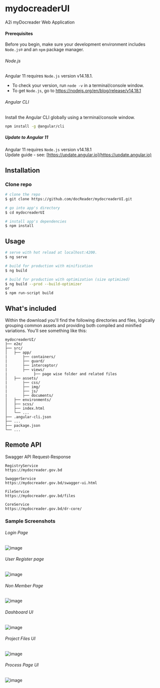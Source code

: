 # mydocreaderUI
A2i myDocreader Web Application
#### Prerequisites
Before you begin, make sure your development environment includes `Node.js®` and an `npm` package manager.

###### Node.js
Angular 11 requires `Node.js` version v14.18.1.

- To check your version, run `node -v` in a terminal/console window.
- To get `Node.js`, go to https://nodejs.org/en/blog/release/v14.18.1

###### Angular CLI
Install the Angular CLI globally using a terminal/console window.
```bash
npm install -g @angular/cli
```

##### Update to Angular 11
Angular 11  requires `Node.js` version v14.18.1    
Update guide - see: [https://update.angular.io](https://update.angular.io)

## Installation

### Clone repo

``` bash
# clone the repo
$ git clone https://github.com/docReader/mydocreaderUI.git

# go into app's directory
$ cd mydocreaderUI

# install app's dependencies
$ npm install
```

## Usage

``` bash
# serve with hot reload at localhost:4200.
$ ng serve

# build for production with minification
$ ng build

# build for production with optimization (size optimized)
$ ng build --prod --build-optimizer
or
$ npm run-script build

```

## What's included

Within the download you'll find the following directories and files, logically grouping common assets and providing both compiled and minified variations. You'll see something like this:

```
mydocreaderUI/
├── e2e/
├── src/
│   ├── app/
|       ├── containers/
|       ├── guard/
|       ├── interceptor/
|       ├── views/
|            ├── page wise folder and related files
│   ├── assets/
|       ├── css/
|       ├── img/
|       ├── js/
|       ├── documents/
│   ├── environments/
│   ├── scss/
│   ├── index.html
│   └── ...
├── .angular-cli.json
├── ...
├── package.json
└── ...
```

## Remote API

Swagger API Request-Response

```
RegistryService
https://mydocreader.gov.bd

SwaggerService
https://mydocreader.gov.bd/swagger-ui.html

FileService
https://mydocreader.gov.bd/files

CoreService
https://mydocreader.gov.bd/dr-core/

```

### Sample Screenshots
###### Login Page
![image](https://github.com/docReader/mydocreaderUI/assets/24198895/59ece80b-434c-4f75-aa49-3cbed3ece623)
###### User Register page
![image](https://github.com/docReader/mydocreaderUI/assets/24198895/143287f8-88e4-499d-968e-9af569a09f73)
###### Non Member Page
![image](https://github.com/docReader/mydocreaderUI/assets/24198895/7482e914-f63e-4625-87da-70ceffb95499)

###### Dashboard UI
![image](https://github.com/docReader/mydocreaderUI/assets/24198895/f931d40a-8337-476d-82f0-1d6ec002d4f6)

###### Project Files UI
![image](https://github.com/docReader/mydocreaderUI/assets/24198895/96945670-59cd-4639-a36c-7f948647ccde)

###### Process Page UI
![image](https://github.com/docReader/mydocreaderUI/assets/24198895/ef3fa851-eebb-498f-96de-a35e4ab55d24)


